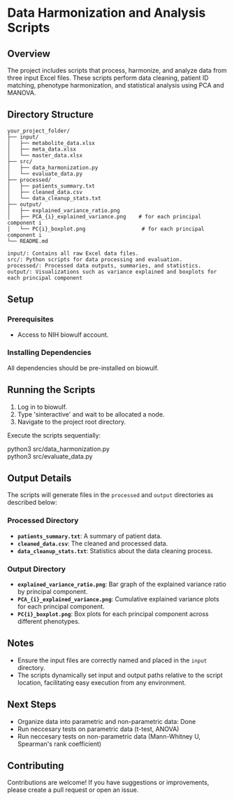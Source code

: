 # Data Harmonization and Analysis Scripts

## Overview
The project includes scripts that process, harmonize, and analyze data from three input Excel files. These scripts perform data cleaning, patient ID matching, phenotype harmonization, and statistical analysis using PCA and MANOVA.

## Directory Structure
```plaintext
your_project_folder/
├── input/
│   ├── metabolite_data.xlsx
│   ├── meta_data.xlsx
│   └── master_data.xlsx
├── src/
│   ├── data_harmonization.py
│   └── evaluate_data.py
├── processed/
│   ├── patients_summary.txt
│   ├── cleaned_data.csv
│   └── data_cleanup_stats.txt
├── output/
│   ├── explained_variance_ratio.png
│   ├── PCA_{i}_explained_variance.png    # for each principal component i
│   └── PC{i}_boxplot.png                  # for each principal component i
└── README.md

input/: Contains all raw Excel data files.
src/: Python scripts for data processing and evaluation.
processed/: Processed data outputs, summaries, and statistics.
output/: Visualizations such as variance explained and boxplots for each principal component

```

## Setup

### Prerequisites
- Access to NIH biowulf account.

### Installing Dependencies
All dependencies should be pre-installed on biowulf.

## Running the Scripts
1. Log in to biowulf.
2. Type 'sinteractive' and wait to be allocated a node.
3. Navigate to the project root directory.

Execute the scripts sequentially:

python3 src/data_harmonization.py \
python3 src/evaluate_data.py

## Output Details

The scripts will generate files in the `processed` and `output` directories as described below:

### Processed Directory
- **`patients_summary.txt`**: A summary of patient data.
- **`cleaned_data.csv`**: The cleaned and processed data.
- **`data_cleanup_stats.txt`**: Statistics about the data cleaning process.

### Output Directory
- **`explained_variance_ratio.png`**: Bar graph of the explained variance ratio by principal component.
- **`PCA_{i}_explained_variance.png`**: Cumulative explained variance plots for each principal component.
- **`PC{i}_boxplot.png`**: Box plots for each principal component across different phenotypes.

## Notes
- Ensure the input files are correctly named and placed in the `input` directory.
- The scripts dynamically set input and output paths relative to the script location, facilitating easy execution from any environment.

## Next Steps
- Organize data into parametric and non-parametric data: Done
- Run neccesary tests on parametric data (t-test, ANOVA)
- Run neccesary tests on non-parametric data (Mann-Whitney U, Spearman's rank coefficient)

## Contributing
Contributions are welcome! If you have suggestions or improvements, please create a pull request or open an issue.
